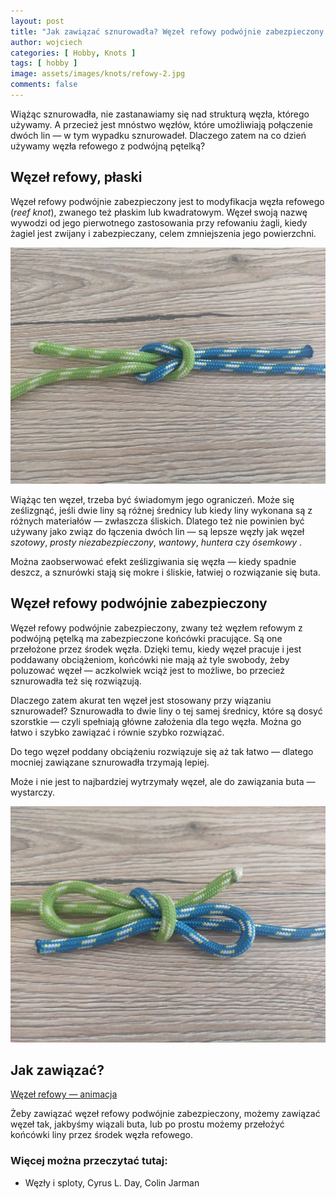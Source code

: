 ```yaml
---
layout: post
title: "Jak zawiązać sznurowadła? Węzeł refowy podwójnie zabezpieczony."
author: wojciech
categories: [ Hobby, Knots ]
tags: [ hobby ]
image: assets/images/knots/refowy-2.jpg
comments: false
---
```


Wiążąc sznurowadła, nie zastanawiamy się nad strukturą węzła, którego używamy. A przecież jest mnóstwo węzłów, które
umożliwiają połączenie dwóch lin — w tym wypadku sznurowadeł. Dlaczego zatem na co dzień używamy węzła refowego
z podwójną pętelką?

## Węzeł refowy, płaski

Węzeł refowy podwójnie zabezpieczony jest to modyfikacja węzła refowego (_reef knot_), zwanego też płaskim lub
kwadratowym. Węzeł swoją nazwę wywodzi od jego pierwotnego zastosowania przy refowaniu żagli, kiedy żagiel jest zwijany
i zabezpieczany, celem zmniejszenia jego powierzchni.

![Węzeł refowy](/assets/images/knots/refowy-1.jpg)

Wiążąc ten węzeł, trzeba być świadomym jego ograniczeń. Może się ześlizgnąć, jeśli dwie liny są różnej średnicy
lub kiedy liny wykonana są z różnych materiałów — zwłaszcza śliskich. Dlatego też nie powinien być używany jako związ do
łączenia dwóch lin — są lepsze węzły jak węzeł _szotowy_, _prosty niezabezpieczony_, _wantowy_, _huntera_ czy _ósemkowy_
.

Można zaobserwować efekt ześlizgiwania się węzła — kiedy spadnie deszcz, a sznurówki stają się mokre i śliskie, łatwiej
o rozwiązanie się buta.

## Węzeł refowy podwójnie zabezpieczony

Węzeł refowy podwójnie zabezpieczony, zwany też węzłem refowym z podwójną pętelką ma zabezpieczone końcówki pracujące.
Są one przełożone przez środek węzła. Dzięki temu, kiedy węzeł pracuje i jest poddawany obciążeniom, końcówki nie mają
aż tyle swobody, żeby poluzować węzeł — aczkolwiek wciąż jest to możliwe, bo przecież sznurowadła też się rozwiązują.

Dlaczego zatem akurat ten węzeł jest stosowany przy wiązaniu sznurowadeł? Sznurowadła to dwie liny o tej samej
średnicy, które są dosyć szorstkie — czyli spełniają główne założenia dla tego węzła. Można go łatwo i szybko zawiązać i
równie szybko rozwiązać.

Do tego węzeł poddany obciążeniu rozwiązuje się aż tak łatwo — dlatego mocniej zawiązane sznurowadła trzymają lepiej.

Może i nie jest to najbardziej wytrzymały węzeł, ale do zawiązania buta — wystarczy.

![Węzeł refowy](/assets/images/knots/refowy-2.jpg)

## Jak zawiązać?

[Węzeł refowy — animacja](https://www.animatedknots.com/square-knot)

Żeby zawiązać węzeł refowy podwójnie zabezpieczony, możemy zawiązać węzeł tak, jakbyśmy wiązali buta, lub po prostu
możemy przełożyć końcówki liny przez środek węzła refowego.

### Więcej można przeczytać tutaj:

- Węzły i sploty, Cyrus L. Day, Colin Jarman







